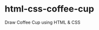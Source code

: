# html-css-coffee-cup
 Draw Coffee Cup using HTML & CSS

 <!-- ![Preview Image](https://github.com/sattexe/html-css-coffee-cup/blob/main/Preview.mp4?raw=true) -->